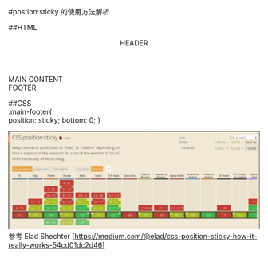 #postion:sticky 的使用方法解析 


##HTML  
    <main class="main-container">
      <header class="main-header">HEADER</header>
      <div class="main-content">MAIN CONTENT</div>
      <footer class="main-footer">FOOTER</footer>
    </main>  
  
##CSS  
    .main-footer{     
         position: sticky; 
         bottom: 0;
    }





![ 浏览器支持 browerSupport](https://github.com/flyeagleyuan/CSS/blob/master/positionSticky/sticky-support.png)  
参考 Elad Shechter [https://medium.com/@elad/css-position-sticky-how-it-really-works-54cd01dc2d46]
